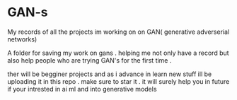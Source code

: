 # GAN-s
My records of all  the projects im working on on GAN( generative adverserial networks) 

A folder for saving my work on gans . helping me not only have a record but also help people who are trying GAN's for the first time . 

ther will be begginer projects and as i advance in learn new stuff ill be uploading it in this repo . make sure to star it . it will surely help you in future if your intrested in ai ml and into generative models
